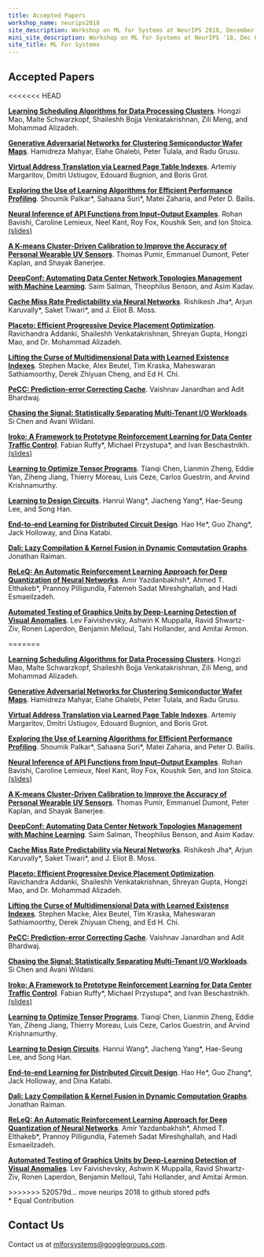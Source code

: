 ```yaml
---
title: Accepted Papers
workshop_name: neurips2018
site_description: Workshop on ML for Systems at NeurIPS 2018, December 8th, 8:30AM-6:00PM, Room 510 AC
mini_site_description: Workshop on ML for Systems at NeurIPS '18, Dec 8th, 8:30AM-6PM, Room 510 AC
site_title: ML For Systems
---
```


<div class="inner clearfix">
    <section class="main-content accepted_papers_section">
        <h2>Accepted Papers</h2>
<<<<<<< HEAD
        <p><a href="https://drive.google.com/file/d/12VQNpD0Cvf_k-2OSMsQfX8yaZ1LOlltv/view?usp=sharing"><b>Learning Scheduling Algorithms for Data Processing Clusters</b></a>. Hongzi Mao, Malte Schwarzkopf, Shaileshh Bojja Venkatakrishnan, Zili Meng, and Mohammad Alizadeh.</p>
        <p><a href="https://drive.google.com/file/d/1OIXlgou4jw32vauXtAArfHVvg2R4j2UH/view?usp=sharing"><b>Generative Adversarial Networks for Clustering Semiconductor Wafer Maps</b></a>. Hamidreza Mahyar, Elahe Ghalebi, Peter Tulala, and Radu Grusu.</p>
        <p><a href="https://drive.google.com/file/d/1WNppNDUzJx-FIEahzK5WeOl5pB8ELRhr/view?usp=sharing"><b>Virtual Address Translation via Learned Page Table Indexes</b></a>. Artemiy Margaritov, Dmitri Ustiugov, Edouard Bugnion, and Boris Grot.</p>
        <p><a href="https://drive.google.com/file/d/1yj7z1zejjmV9HduRH4wunvyTGKD_XybP/view?usp=sharing"><b>Exploring the Use of Learning Algorithms for Efficient Performance Profiling</b></a>. Shoumik Palkar<span title="Equal contribution" class="equal_contribution">*</span>, Sahaana Suri<span title="Equal contribution" class="equal_contribution">*</span>, Matei Zaharia, and Peter D. Bailis.</p>
        <p><a href="https://drive.google.com/file/d/1CSa_f3uNY244W79I9uq15JkSQaROBY_c/view?usp=sharing"><b>Neural Inference of API Functions from Input–Output Examples</b></a>. Rohan Bavishi, Caroline Lemieux, Neel Kant, Roy Fox, Koushik Sen, and Ion Stoica. <a href="https://drive.google.com/file/d/1Gob8ePBJ9bkupFFiyEDJ7CED7Bupsvi9/view?usp=sharing">(slides)</a></p>
        <p><a href="https://drive.google.com/file/d/1qeYLq_kQuFEFzHgvO65w8WyhdRtfJXC7/view?usp=sharing"><b>A K-means Cluster-Driven Calibration to Improve the Accuracy of Personal Wearable UV Sensors</b></a>. Thomas Pumir, Emmanuel Dumont, Peter Kaplan, and Shayak Banerjee.</p>
        <p><a href="https://drive.google.com/file/d/1G6VWHQPtJS-G7P0-sQZgmlnJRpqg4R4H/view?usp=sharing"><b>DeepConf: Automating Data Center Network Topologies Management with Machine Learning</b></a>. Saim Salman, Theophilus Benson, and Asim Kadav.</p>
        <p><a href="https://drive.google.com/file/d/17THn_qNQJTH0ewRvDukllRAKSFgEI9mm/view?usp=sharing"><b>Cache Miss Rate Predictability via Neural Networks</b></a>. Rishikesh Jha<span title="Equal contribution" class="equal_contribution">*</span>, Arjun Karuvally<span title="Equal contribution" class="equal_contribution">*</span>, Saket Tiwari<span title="Equal contribution" class="equal_contribution">*</span>, and J. Eliot B. Moss.</p>
        <p><a href="https://drive.google.com/file/d/1d0vpfrS4ZIziOe15ilR62lxNEZabmOKt/view?usp=sharing"><b>Placeto: Efficient Progressive Device Placement Optimization</b></a>. Ravichandra Addanki, Shaileshh Venkatakrishnan, Shreyan Gupta, Hongzi Mao, and Dr. Mohammad Alizadeh.</p>
        <p><a href="https://drive.google.com/file/d/18KqfX-GUVC-v2OwFhEtE2Y9QeRNZjOi4/view?usp=sharing"><b>Lifting the Curse of Multidimensional Data with Learned Existence Indexes</b></a>. Stephen Macke, Alex Beutel, Tim Kraska, Maheswaran Sathiamoorthy, Derek Zhiyuan Cheng, and Ed H. Chi.</p>
        <p><a href="https://drive.google.com/file/d/18_wIsm21yxrdAeBJLWBlqfx6qH3qJwab/view?usp=sharing"><b>PeCC: Prediction-error Correcting Cache</b></a>. Vaishnav Janardhan and Adit Bhardwaj.</p>
        <p><a href="https://drive.google.com/file/d/1mdnnomvxA2pGqAsmZMsB-O9DyVFDnish/view?usp=sharing"><b>Chasing the Signal: Statistically Separating Multi-Tenant I/O Workloads</b></a>. Si Chen and Avani Wildani.</p>
        <p><a href="https://drive.google.com/file/d/1uA7VfAMsEUZftr8aP-nb-gJBax30nkyk/view?usp=sharing"><b>Iroko: A Framework to Prototype Reinforcement Learning for Data Center Traffic Control</b></a>. Fabian Ruffy<span title="Equal contribution" class="equal_contribution">*</span>, Michael Przystupa<span title="Equal contribution" class="equal_contribution">*</span>, and Ivan Beschastnikh. <a href="https://drive.google.com/file/d/1Gob8ePBJ9bkupFFiyEDJ7CED7Bupsvi9/view?usp=sharing">(slides)</a></p>
        <p><a href="https://drive.google.com/file/d/1xmVBSWKiIpTMve9Z1sCnCfLKeSiyqVgK/view?usp=sharing"><b>Learning to Optimize Tensor Programs</b></a>. Tianqi Chen, Lianmin Zheng, Eddie Yan, Ziheng Jiang, Thierry Moreau, Luis Ceze, Carlos Guestrin, and Arvind Krishnamurthy.</p>
        <p><a href="https://drive.google.com/file/d/1vZ9IW1BQ4emsp4yc6E-Otu5QpoDdMSjv/view?usp=sharing"><b>Learning to Design Circuits</b></a>. Hanrui Wang<span title="Equal contribution" class="equal_contribution">*</span>, Jiacheng Yang<span title="Equal contribution" class="equal_contribution">*</span>, Hae-Seung Lee, and Song Han.</p>
        <p><a href="https://drive.google.com/file/d/1FJJSNATYUI2IfFAz4xHFDdHNg0ZftSg0/view?usp=sharing"><b>End-to-end Learning for Distributed Circuit Design</b></a>. Hao He<span title="Equal contribution" class="equal_contribution">*</span>, Guo Zhang<span title="Equal contribution" class="equal_contribution">*</span>, Jack Holloway, and Dina Katabi.</p>
        <p><a href=""><b>Dali: Lazy Compilation & Kernel Fusion in Dynamic Computation Graphs</b></a>. Jonathan Raiman.</p>
        <p><a href="https://drive.google.com/file/d/1TT4SAXD0ExhIKBMvsVYiezfWNhjVEcPG/view?usp=sharing"><b>ReLeQ: An Automatic Reinforcement Learning Approach for Deep Quantization of Neural Networks</b></a>. Amir Yazdanbakhsh<span title="Equal contribution" class="equal_contribution">*</span>, Ahmed T. Elthakeb<span title="Equal contribution" class="equal_contribution">*</span>, Prannoy Pilligundla, Fatemeh Sadat Mireshghallah, and Hadi Esmaeilzadeh.</p>
        <p><a href="https://drive.google.com/file/d/1Or6gve9_qR9UJDTXkhdJR0o2HuBPrnQG/view?usp=sharing"><b>Automated Testing of Graphics Units by Deep-Learning Detection of Visual Anomalies</b></a>. Lev Faivishevsky, Ashwin K Muppalla, Ravid Shwartz-Ziv, Ronen Laperdon, Benjamin Melloul, Tahi Hollander, and Amitai Armon.</p>
=======
        <p><a href="/assets/papers/neurips2018/learning_mao_2018.pdf"><b>Learning Scheduling Algorithms for Data Processing Clusters</b></a>. Hongzi Mao, Malte Schwarzkopf, Shaileshh Bojja Venkatakrishnan, Zili Meng, and Mohammad Alizadeh.</p>
        <p><a href="/assets/papers/neurips2018/generative_mahyar_2018.pdf"><b>Generative Adversarial Networks for Clustering Semiconductor Wafer Maps</b></a>. Hamidreza Mahyar, Elahe Ghalebi, Peter Tulala, and Radu Grusu.</p>
        <p><a href="/assets/papers/neurips2018/virtual_margaritov_2018.pdf"><b>Virtual Address Translation via Learned Page Table Indexes</b></a>. Artemiy Margaritov, Dmitri Ustiugov, Edouard Bugnion, and Boris Grot.</p>
        <p><a href="/assets/papers/neurips2018/exploring_palkar_2018.pdf"><b>Exploring the Use of Learning Algorithms for Efficient Performance Profiling</b></a>. Shoumik Palkar<span title="Equal contribution" class="equal_contribution">*</span>, Sahaana Suri<span title="Equal contribution" class="equal_contribution">*</span>, Matei Zaharia, and Peter D. Bailis.</p>
        <p><a href="/assets/papers/neurips2018/neural_bavishi_2018.pdf"><b>Neural Inference of API Functions from Input–Output Examples</b></a>. Rohan Bavishi, Caroline Lemieux, Neel Kant, Roy Fox, Koushik Sen, and Ion Stoica. <a href="https://drive.google.com/file/d/1Gob8ePBJ9bkupFFiyEDJ7CED7Bupsvi9/view?usp=sharing">(slides)</a></p>
        <p><a href="/assets/papers/neurips2018/kmeans_pumir_2018.pdf"><b>A K-means Cluster-Driven Calibration to Improve the Accuracy of Personal Wearable UV Sensors</b></a>. Thomas Pumir, Emmanuel Dumont, Peter Kaplan, and Shayak Banerjee.</p>
        <p><a href="/assets/papers/deepconf_salman_2018.pdf"><b>DeepConf: Automating Data Center Network Topologies Management with Machine Learning</b></a>. Saim Salman, Theophilus Benson, and Asim Kadav.</p>
        <p><a href="/assets/papers/neurips2018/cache_jha_2018.pdf"><b>Cache Miss Rate Predictability via Neural Networks</b></a>. Rishikesh Jha<span title="Equal contribution" class="equal_contribution">*</span>, Arjun Karuvally<span title="Equal contribution" class="equal_contribution">*</span>, Saket Tiwari<span title="Equal contribution" class="equal_contribution">*</span>, and J. Eliot B. Moss.</p>
        <p><a href="/assets/papers/neurips2018/placeto_addanki_2018.pdf"><b>Placeto: Efficient Progressive Device Placement Optimization</b></a>. Ravichandra Addanki, Shaileshh Venkatakrishnan, Shreyan Gupta, Hongzi Mao, and Dr. Mohammad Alizadeh.</p>
        <p><a href="/assets/papers/neurips2018/lifting_macke_2018.pdf"><b>Lifting the Curse of Multidimensional Data with Learned Existence Indexes</b></a>. Stephen Macke, Alex Beutel, Tim Kraska, Maheswaran Sathiamoorthy, Derek Zhiyuan Cheng, and Ed H. Chi.</p>
        <p><a href="/assets/papers/neurips2018/pecc_bhardwaj_2018.pdf"><b>PeCC: Prediction-error Correcting Cache</b></a>. Vaishnav Janardhan and Adit Bhardwaj.</p>
        <p><a href="/assets/papers/neurips2018/chasing_chen_2018.pdf"><b>Chasing the Signal: Statistically Separating Multi-Tenant I/O Workloads</b></a>. Si Chen and Avani Wildani.</p>
        <p><a href="/assets/papers/neurips2018/iroko_ruffy_2018.pdf"><b>Iroko: A Framework to Prototype Reinforcement Learning for Data Center Traffic Control</b></a>. Fabian Ruffy<span title="Equal contribution" class="equal_contribution">*</span>, Michael Przystupa<span title="Equal contribution" class="equal_contribution">*</span>, and Ivan Beschastnikh. <a href="https://drive.google.com/file/d/1Gob8ePBJ9bkupFFiyEDJ7CED7Bupsvi9/view?usp=sharing">(slides)</a></p>
        <p><a href="/assets/papers/neurips2018/learning_chen_2018.pdf"><b>Learning to Optimize Tensor Programs</b></a>. Tianqi Chen, Lianmin Zheng, Eddie Yan, Ziheng Jiang, Thierry Moreau, Luis Ceze, Carlos Guestrin, and Arvind Krishnamurthy.</p>
        <p><a href="/assets/papers/neurips2018/learning_wang_2018.pdf"><b>Learning to Design Circuits</b></a>. Hanrui Wang<span title="Equal contribution" class="equal_contribution">*</span>, Jiacheng Yang<span title="Equal contribution" class="equal_contribution">*</span>, Hae-Seung Lee, and Song Han.</p>
        <p><a href="/assets/papers/neurips2018/end_to_end_he_2018.pdf"><b>End-to-end Learning for Distributed Circuit Design</b></a>. Hao He<span title="Equal contribution" class="equal_contribution">*</span>, Guo Zhang<span title="Equal contribution" class="equal_contribution">*</span>, Jack Holloway, and Dina Katabi.</p>
        <p><a href=""><b>Dali: Lazy Compilation & Kernel Fusion in Dynamic Computation Graphs</b></a>. Jonathan Raiman.</p>
        <p><a href="/assets/papers/neurips2018/releq_yazdanbakhsh_2018.pdf"><b>ReLeQ: An Automatic Reinforcement Learning Approach for Deep Quantization of Neural Networks</b></a>. Amir Yazdanbakhsh<span title="Equal contribution" class="equal_contribution">*</span>, Ahmed T. Elthakeb<span title="Equal contribution" class="equal_contribution">*</span>, Prannoy Pilligundla, Fatemeh Sadat Mireshghallah, and Hadi Esmaeilzadeh.</p>
        <p><a href="/assets/papers/neurips2018/automated_faivishevsky_2018.pdf"><b>Automated Testing of Graphics Units by Deep-Learning Detection of Visual Anomalies</b></a>. Lev Faivishevsky, Ashwin K Muppalla, Ravid Shwartz-Ziv, Ronen Laperdon, Benjamin Melloul, Tahi Hollander, and Amitai Armon.</p>
>>>>>>> 520579d... move neurips 2018 to github stored pdfs
        <div class="footnote_box">
            <span class="footnote">* Equal Contribution</span>
        </div>
    </section>
</div>
<div class="contact-us-section">
    <div class="inner clearfix">
        <section class="main-content">
            <h2>Contact Us</h2>
            <p>
                Contact us at <a href="mailto:mlforsystems@googlegroups.com">mlforsystems@googlegroups.com</a>.
            </p>
        </section>
    </div>
</div>

